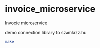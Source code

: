 # invoice_microservice
Invocie microservice

demo connection library to szamlazz.hu

```bash
make
```